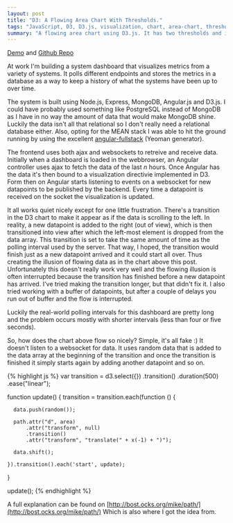 ```yaml
---
layout: post
title: "D3: A Flowing Area Chart With Thresholds."
tags: "JavaScript, D3, D3.js, visualization, chart, area-chart, thresholds, code"
summary: "A flowing area chart using D3.js. It has two thresholds and is updated with random data every 500ms to simulate live streaming data. It adapts its width and height to the element it is applied to, but it isn't responsive (yet)."
---
```


<script src="http://blog.nicohaemhouts.com/D3-Transitioning-Area-Chart-With-Thresholds/d3.min.js"></script>  
<script src="http://blog.nicohaemhouts.com/D3-Transitioning-Area-Chart-With-Thresholds/transitioning-area-chart.js"></script>  
<style>    
    #myChart .minThreshold {
      fill: #ee5b33;
    }
    #myChart .area {
      fill: url(#area-gradient);
    }
    #myChart .thresholdLine {
      stroke: #ee5b33;
      stroke-width: 1px;
      stroke-linecap: round;
      stroke-dasharray: 1,7;
    }
    #myChart .yAxis {
      fill: none;
      stroke-width: 0;
    }
    #myChart .yAxis text {
      fill: #ee5b33;
      font-family: "Helvetica Neue", Helvetica, Arial, sans-serif;
    }
</style>
<div id="myChart"></div>
<script>
    (function () {
        d3.select('#myChart').call(transitioningAreaChart);
    }());
</script>

[Demo](http://blog.nicohaemhouts.com/D3-Transitioning-Area-Chart-With-Thresholds/) and [Github Repo](https://github.com/nicohaemhouts/D3-Transitioning-Area-Chart-With-Thresholds)

At work I'm building a system dashboard that visualizes metrics from a variety of systems. It polls different endpoints and
stores the metrics in a database as a way to keep a history of what the systems have been up to over time. 

The system is built using Node.js, Express, MongoDB, Angular.js and D3.js. I could have probably used something like PostgreSQL 
instead of MongoDB as I have in no way the amount of data that would make MongoDB shine. Luckily the data isn't all that relational so
I don't really need a relational database either. Also, opting for the MEAN stack I was able to hit the ground running by 
using the excellent [angular-fullstack](https://github.com/DaftMonk/generator-angular-fullstack) (Yeoman generator).

The frontend uses both ajax and websockets to retreive and receive data. Initially when a dashboard is loaded in the webbrowser, an Angular controller
uses ajax to fetch the data of the last *n* hours. Once Angular has the data it's then bound to a visualization directivie implemented in D3. 
Form then on Angular starts listening to events on a websocket for new datapoints to be published by the backend. Every time a datapoint is received on the
socket the visualization is updated. 
  
It all works quiet nicely except for one little frustration. There's a transition in the D3 chart to make it appear as if the data is scrolling to the left.
In reality, a new datapoint is added to the right (out of view), which is then transitioned into view after which the left-most element is dropped from the 
data array. This transition is set to take the same amount of time as the polling interval used by the server. That way, I hoped, the transition would finish 
just as a new datapoint arrived and it could start all over. Thus creating the illusion of flowing data as in the chart above this post. 
Unfortunately this doesn't really work very well and the flowing illusion is often interrupted because the transition has finished before a new datapoint has arrived.
I've tried making the transition longer, but that didn't fix it. I also tried working with a buffer of datapoints, but after a couple of delays you run out of buffer 
and the flow is interrupted. 

Luckily the real-world polling intervals for this dashboard are pretty long and the problem occurs mostly with shorter intervals (less than four or five seconds). 

So, how does the chart above flow so nicely? Simple, it's all fake :) It doesn't listen to a websocket for data. It uses random data that is added to the data array
at the beginning of the transition and once the transition is finished it simply starts again by adding another datapoint and so on. 
 
{% highlight js %} 
var transition = d3.select({})
                   .transition()
                   .duration(500)
                   .ease("linear");

function update() {
    transition = transition.each(function () {
      
      data.push(random());
    
      path.attr("d", area)
          .attr("transform", null)
          .transition()
          .attr("transform", "translate(" + x(-1) + ")");
    
      data.shift();
    
    }).transition().each('start', update);
}

update(); 
{% endhighlight %}

A full explanation can be found on [http://bost.ocks.org/mike/path/](http://bost.ocks.org/mike/path/) Which is also where I got the idea from. 

